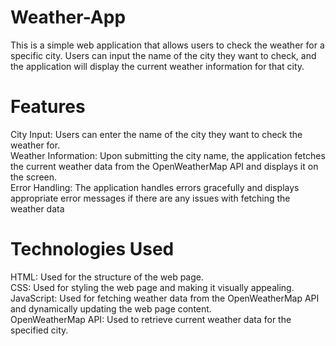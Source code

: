 # Weather-App

This is a simple web application that allows users to check the weather for a specific city. Users can input the name of the city they want to check, and the application will display the current weather information for that city.

# Features
City Input: Users can enter the name of the city they want to check the weather for.<br>
Weather Information: Upon submitting the city name, the application fetches the current weather data from the OpenWeatherMap API and displays it on the screen.<br>
Error Handling: The application handles errors gracefully and displays appropriate error messages if there are any issues with fetching the weather data
<br>
# Technologies Used
HTML: Used for the structure of the web page.<br>
CSS: Used for styling the web page and making it visually appealing.<br>
JavaScript: Used for fetching weather data from the OpenWeatherMap API and dynamically updating the web page content.<br>
OpenWeatherMap API: Used to retrieve current weather data for the specified city.
